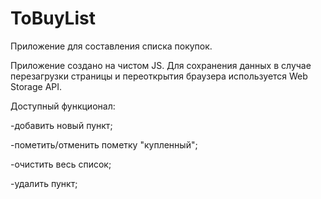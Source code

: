 # ToBuyList
Приложение для составления списка покупок.

Приложение создано на чистом JS. Для сохранения данных в случае перезагрузки страницы и переоткрытия браузера используется Web Storage API. 

Доступный функционал:

-добавить новый пункт;

-пометить/отменить пометку "купленный";

-очистить весь список;

-удалить пункт;

